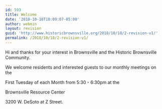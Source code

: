 ```yaml
---
id: 593
title: Welcome
date: '2018-10-18T10:09:07-05:00'
author: webmin
layout: revision
guid: 'http://www.historicbrownsville.org/2018/10/18/2-revision-v1/'
permalink: /2018/10/18/2-revision-v1/
---
```


Hi and thanks for your interest in Brownsville and the Historic Brownsville Community.

We welcome residents and interested guests to our monthly meetings on the

First Tuesday of each Month from 5:30 - 6:30pm at the

Brownsville Resource Center

3200 W. DeSoto at Z Street.